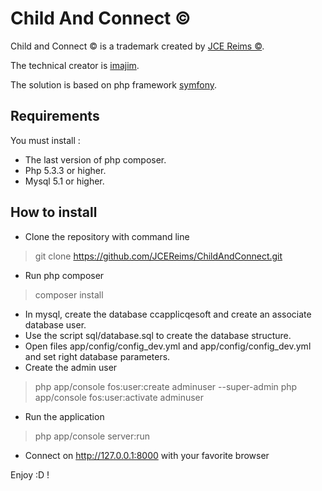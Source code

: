 # Child And Connect ©

Child and Connect © is a trademark created by [JCE Reims ©](http://www.jcereims.fr).

The technical creator is [imajim](https://github.com/imajim).

The solution is based on php framework [symfony](https://symfony.com/).

## Requirements

You must install :

- The last version of php composer.
- Php 5.3.3 or higher.
- Mysql 5.1 or higher.

## How to install

- Clone the repository with command line

> git clone https://github.com/JCEReims/ChildAndConnect.git

- Run php composer

> composer install

- In mysql, create the database ccapplicqesoft and create an associate database user.
- Use the script sql/database.sql to create the database structure.
- Open files app/config/config_dev.yml and app/config/config_dev.yml and set right database parameters.
- Create the admin user

> php app/console fos:user:create adminuser --super-admin
php app/console fos:user:activate adminuser

- Run the application

> php app/console server:run

- Connect on http://127.0.0.1:8000 with your favorite browser

Enjoy :D !

